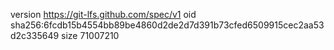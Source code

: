 version https://git-lfs.github.com/spec/v1
oid sha256:6fcdb15b4554bb89be4860d2de2d7d391b73cfed6509915cec2aa53d2c335649
size 71007210
